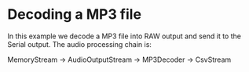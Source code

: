 # Decoding a MP3 file

In this example we decode a MP3 file into RAW output and send it to the Serial output. The audio processing chain is:
 
MemoryStream -> AudioOutputStream -> MP3Decoder -> CsvStream
